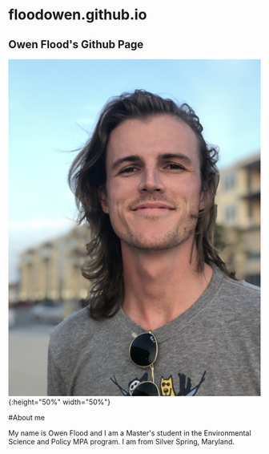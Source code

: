 # floodowen.github.io

## Owen Flood's Github Page

![owen](images/owen.JPG){:height="50%" width="50%"}

#About me

My name is Owen Flood and I am a Master's student in the Environmental Science and Policy MPA program. I am from Silver Spring, Maryland.
